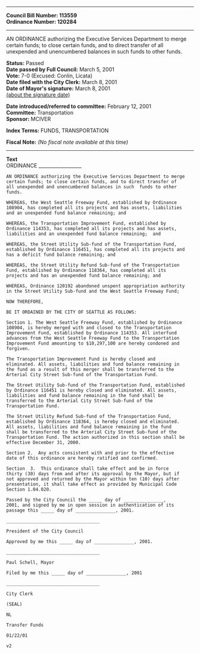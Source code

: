 * * * * *  
  
**Council Bill Number: [](#h0)[](#h2)113559**   
**Ordinance Number: 120284**  
  
* * * * *  
  
AN ORDINANCE authorizing the Executive Services Department to merge certain funds; to close certain funds, and to direct transfer of all unexpended and unencumbered balances in such funds to other funds.  
  
**Status:** Passed   
**Date passed by Full Council:** March 5, 2001   
**Vote:** 7-0 (Excused: Conlin, Licata)   
**Date filed with the City Clerk:** March 8, 2001   
**Date of Mayor's signature:** March 8, 2001   
[(about the signature date)](/~public/approvaldate.htm)   
  
  
**Date introduced/referred to committee:** February 12, 2001   
**Committee:** Transportation   
**Sponsor:** MCIVER   
  
**Index Terms:** FUNDS, TRANSPORTATION  
  
**Fiscal Note:** *(No fiscal note available at this time)*  
  
* * * * *  
  
**Text**  
    ORDINANCE __________________  
  
    AN ORDINANCE authorizing the Executive Services Department to merge  
    certain funds; to close certain funds, and to direct transfer of  
    all unexpended and unencumbered balances in such  funds to other  
    funds.  
  
    WHEREAS, the West Seattle Freeway Fund, established by Ordinance  
    108904, has completed all its projects and has assets, liabilities  
    and an unexpended fund balance remaining; and  
  
    WHEREAS, the Transportation Improvement Fund, established by  
    Ordinance 114353, has completed all its projects and has assets,  
    liabilities and an unexpended fund balance remaining;  and  
  
    WHEREAS, the Street Utility Sub-fund of the Transportation Fund,  
    established by Ordinance 116451, has completed all its projects and  
    has a deficit fund balance remaining; and  
  
    WHEREAS, the Street Utility Refund Sub-fund of the Transportation  
    Fund, established by Ordinance 118364, has completed all its  
    projects and has an unexpended fund balance remaining; and  
  
    WHEREAS, Ordinance 120192 abandoned unspent appropriation authority  
    in the Street Utility Sub-fund and the West Seattle Freeway Fund;  
  
    NOW THEREFORE,  
  
    BE IT ORDAINED BY THE CITY OF SEATTLE AS FOLLOWS:  
  
    Section 1. The West Seattle Freeway Fund, established by Ordinance  
    108904, is hereby merged with and closed to the Transportation  
    Improvement Fund, established by Ordinance 114353. All interfund  
    advances from the West Seattle Freeway Fund to the Transportation  
    Improvement Fund amounting to $10,297,100 are hereby condoned and  
    forgiven.  
  
    The Transportation Improvement Fund is hereby closed and  
    eliminated. All assets, liabilities and fund balance remaining in  
    the fund as a result of this merger shall be transferred to the  
    Arterial City Street Sub-fund of the Transportation Fund.  
  
    The Street Utility Sub-fund of the Transportation Fund, established  
    by Ordinance 116451 is hereby closed and eliminated. All assets,  
    liabilities and fund balance remaining in the fund shall be  
    transferred to the Arterial City Street Sub-fund of the  
    Transportation Fund.  
  
    The Street Utility Refund Sub-fund of the Transportation Fund,  
    established by Ordinance 118364, is hereby closed and eliminated.  
    All assets, liabilities and fund balance remaining in the fund  
    shall be transferred to the Arterial City Street Sub-fund of the  
    Transportation Fund. The action authorized in this section shall be  
    effective December 31, 2000.  
  
    Section 2.  Any acts consistent with and prior to the effective  
    date of this ordinance are hereby ratified and confirmed.  
  
    Section  3.  This ordinance shall take effect and be in force  
    thirty (30) days from and after its approval by the Mayor, but if  
    not approved and returned by the Mayor within ten (10) days after  
    presentation, it shall take effect as provided by Municipal Code  
    Section 1.04.020.  
  
    Passed by the City Council the _____ day of _______________,  
    2001, and signed by me in open session in authentication of its  
    passage this _____ day of _______________, 2001.  
  
    ___________________________________  
  
    President of the City Council  
  
    Approved by me this _____ day of _______________, 2001.  
  
    ___________________________________  
  
    Paul Schell, Mayor  
  
    Filed by me this _____ day of _______________, 2001  
  
    ___________________________________  
  
    City Clerk  
  
    (SEAL)  
  
    NL  
  
    Transfer Funds  
  
    01/22/01  
  
    v2  
